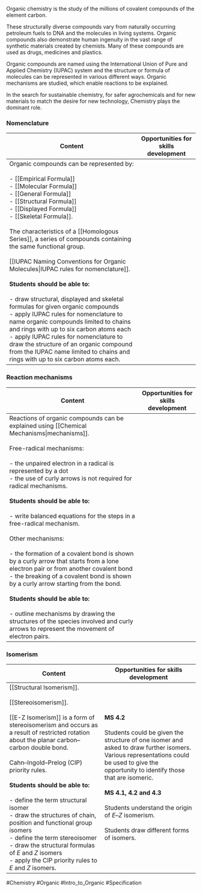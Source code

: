 Organic chemistry is the study of the millions of covalent compounds of the element carbon.

These structurally diverse compounds vary from naturally occurring petroleum fuels to DNA and the molecules in living systems. Organic compounds also demonstrate human ingenuity in the vast range of synthetic materials created by chemists. Many of these compounds are used as drugs, medicines and plastics.

Organic compounds are named using the International Union of Pure and Applied Chemistry (IUPAC) system and the structure or formula of molecules can be represented in various different ways. Organic mechanisms are studied, which enable reactions to be explained.

In the search for sustainable chemistry, for safer agrochemicals and for new materials to match the desire for new technology, Chemistry plays the dominant role.

### Nomenclature

| Content                                                                                                                                                                                                                                                                                                                                                                                                                                                                                                                                                                                                                                                                                                                                                                                                                                                      | Opportunities for skills development |
| ------------------------------------------------------------------------------------------------------------------------------------------------------------------------------------------------------------------------------------------------------------------------------------------------------------------------------------------------------------------------------------------------------------------------------------------------------------------------------------------------------------------------------------------------------------------------------------------------------------------------------------------------------------------------------------------------------------------------------------------------------------------------------------------------------------------------------------------------------------ | ------------------------------------ |
| Organic compounds can be represented by:<br><br>- [[Empirical Formula]]<br>- [[Molecular Formula]]<br>- [[General Formula]]<br>- [[Structural Formula]]<br>- [[Displayed Formula]]<br>- [[Skeletal Formula]].<br><br>The characteristics of a [[Homologous Series]], a series of compounds containing the same functional group.<br><br>[[IUPAC Naming Conventions for Organic Molecules\|IUPAC rules for nomenclature]].<br><br>**Students should be able to:**<br><br>- draw structural, displayed and skeletal formulas for given organic compounds<br>- apply IUPAC rules for nomenclature to name organic compounds limited to chains and rings with up to six carbon atoms each<br>- apply IUPAC rules for nomenclature to draw the structure of an organic compound from the IUPAC name limited to chains and rings with up to six carbon atoms each. |                                      |

### Reaction mechanisms

| Content                                                                                                                                                                                                                                                                                                                                                                                                                                                                                                                                                                                                                                                                                                                                                                                                                            | Opportunities for skills development |
| ---------------------------------------------------------------------------------------------------------------------------------------------------------------------------------------------------------------------------------------------------------------------------------------------------------------------------------------------------------------------------------------------------------------------------------------------------------------------------------------------------------------------------------------------------------------------------------------------------------------------------------------------------------------------------------------------------------------------------------------------------------------------------------------------------------------------------------- | ------------------------------------ |
| Reactions of organic compounds can be explained using [[Chemical Mechanisms\|mechanisms]].<br><br>Free-radical mechanisms:<br><br>- the unpaired electron in a radical is represented by a dot<br>- the use of curly arrows is not required for radical mechanisms.<br><br>**Students should be able to:**<br><br>- write balanced equations for the steps in a free-radical mechanism.<br><br>Other mechanisms:<br><br>- the formation of a covalent bond is shown by a curly arrow that starts from a lone electron pair or from another covalent bond<br>- the breaking of a covalent bond is shown by a curly arrow starting from the bond.<br><br>**Students should be able to:**<br><br>- outline mechanisms by drawing the structures of the species involved and curly arrows to represent the movement of electron pairs. |                                      |

### Isomerism

| Content                                                                                                                                                                                                                                                                                                                                                                                                                                                                                                                                                               | Opportunities for skills development                                                                                                                                                                                                                                                                                                                    |
| --------------------------------------------------------------------------------------------------------------------------------------------------------------------------------------------------------------------------------------------------------------------------------------------------------------------------------------------------------------------------------------------------------------------------------------------------------------------------------------------------------------------------------------------------------------------- | ------------------------------------------------------------------------------------------------------------------------------------------------------------------------------------------------------------------------------------------------------------------------------------------------------------------------------------------------------- |
| [[Structural Isomerism]].<br><br>[[Stereoisomerism]].<br><br>[[E-Z Isomerism]] is a form of stereoisomerism and occurs as a result of restricted rotation about the planar carbon–carbon double bond.<br><br>Cahn–Ingold–Prelog (CIP) priority rules.<br><br>**Students should be able to:**<br><br>- define the term structural isomer<br>- draw the structures of chain, position and functional group isomers<br>- define the term stereoisomer<br>- draw the structural formulas of _E_ and _Z_ isomers<br>- apply the CIP priority rules to _E_ and _Z_ isomers. | **MS 4.2**<br><br>Students could be given the structure of one isomer and asked to draw further isomers. Various representations could be used to give the opportunity to identify those that are isomeric.<br><br>**MS 4.1, 4.2 and 4.3**<br><br>Students understand the origin of _E_–_Z_ isomerism.<br><br>Students draw different forms of isomers. |

#Chemistry #Organic #Intro_to_Organic #Specification